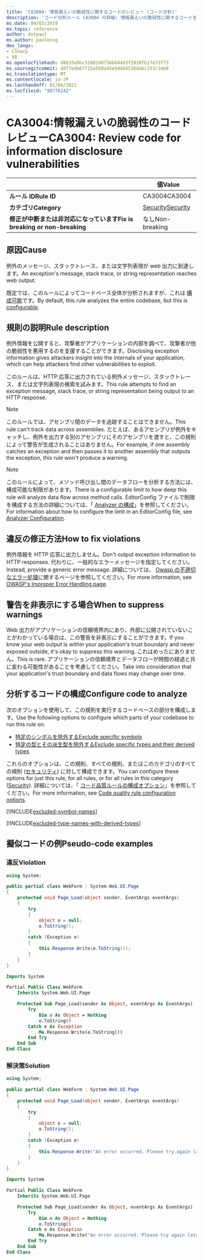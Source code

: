 ```yaml
---
title: 'CA3004: 情報漏えいの脆弱性に関するコードのレビュー (コード分析)'
description: 'コード分析ルール CA3004 の詳細: 情報漏えいの脆弱性に関するコードを確認する'
ms.date: 04/03/2019
ms.topic: reference
author: dotpaul
ms.author: paulming
dev_langs:
- CSharp
- VB
ms.openlocfilehash: d8835e8bc3180100756b64493f2920f617d33f73
ms.sourcegitcommit: ddf7edb67715a5b9a45e3dd44536dabc153c1de0
ms.translationtype: MT
ms.contentlocale: ja-JP
ms.lasthandoff: 02/06/2021
ms.locfileid: "99776242"
---
```

# <a name="ca3004-review-code-for-information-disclosure-vulnerabilities"></a><span data-ttu-id="c9230-103">CA3004:情報漏えいの脆弱性のコード レビュー</span><span class="sxs-lookup"><span data-stu-id="c9230-103">CA3004: Review code for information disclosure vulnerabilities</span></span>

| | <span data-ttu-id="c9230-104">値</span><span class="sxs-lookup"><span data-stu-id="c9230-104">Value</span></span> |
|-|-|
| <span data-ttu-id="c9230-105">**ルール ID**</span><span class="sxs-lookup"><span data-stu-id="c9230-105">**Rule ID**</span></span> |<span data-ttu-id="c9230-106">CA3004</span><span class="sxs-lookup"><span data-stu-id="c9230-106">CA3004</span></span>|
| <span data-ttu-id="c9230-107">**カテゴリ**</span><span class="sxs-lookup"><span data-stu-id="c9230-107">**Category**</span></span> |[<span data-ttu-id="c9230-108">Security</span><span class="sxs-lookup"><span data-stu-id="c9230-108">Security</span></span>](security-warnings.md)|
| <span data-ttu-id="c9230-109">**修正が中断または非対応になっています**</span><span class="sxs-lookup"><span data-stu-id="c9230-109">**Fix is breaking or non-breaking**</span></span> |<span data-ttu-id="c9230-110">なし</span><span class="sxs-lookup"><span data-stu-id="c9230-110">Non-breaking</span></span>|

## <a name="cause"></a><span data-ttu-id="c9230-111">原因</span><span class="sxs-lookup"><span data-stu-id="c9230-111">Cause</span></span>

<span data-ttu-id="c9230-112">例外のメッセージ、スタックトレース、または文字列表現が web 出力に到達します。</span><span class="sxs-lookup"><span data-stu-id="c9230-112">An exception's message, stack trace, or string representation reaches web output.</span></span>

<span data-ttu-id="c9230-113">既定では、このルールによってコードベース全体が分析されますが、これは [構成可能](#configure-code-to-analyze)です。</span><span class="sxs-lookup"><span data-stu-id="c9230-113">By default, this rule analyzes the entire codebase, but this is [configurable](#configure-code-to-analyze).</span></span>

## <a name="rule-description"></a><span data-ttu-id="c9230-114">規則の説明</span><span class="sxs-lookup"><span data-stu-id="c9230-114">Rule description</span></span>

<span data-ttu-id="c9230-115">例外情報を公開すると、攻撃者がアプリケーションの内部を調べて、攻撃者が他の脆弱性を悪用するのを支援することができます。</span><span class="sxs-lookup"><span data-stu-id="c9230-115">Disclosing exception information gives attackers insight into the internals of your application, which can help attackers find other vulnerabilities to exploit.</span></span>

<span data-ttu-id="c9230-116">このルールは、HTTP 応答に出力されている例外メッセージ、スタックトレース、または文字列表現の検索を試みます。</span><span class="sxs-lookup"><span data-stu-id="c9230-116">This rule attempts to find an exception message, stack trace, or string representation being output to an HTTP response.</span></span>

> [!NOTE]
> <span data-ttu-id="c9230-117">このルールでは、アセンブリ間のデータを追跡することはできません。</span><span class="sxs-lookup"><span data-stu-id="c9230-117">This rule can't track data across assemblies.</span></span> <span data-ttu-id="c9230-118">たとえば、あるアセンブリが例外をキャッチし、例外を出力する別のアセンブリにそのアセンブリを渡すと、この規則によって警告が生成されることはありません。</span><span class="sxs-lookup"><span data-stu-id="c9230-118">For example, if one assembly catches an exception and then passes it to another assembly that outputs the exception, this rule won't produce a warning.</span></span>

> [!NOTE]
> <span data-ttu-id="c9230-119">このルールによって、メソッド呼び出し間のデータフローを分析する方法には、構成可能な制限があります。</span><span class="sxs-lookup"><span data-stu-id="c9230-119">There is a configurable limit to how deep this rule will analyze data flow across method calls.</span></span> <span data-ttu-id="c9230-120">EditorConfig ファイルで制限を構成する方法の詳細については、「 [Analyzer の構成](https://github.com/dotnet/roslyn-analyzers/blob/master/docs/Analyzer%20Configuration.md#dataflow-analysis)」を参照してください。</span><span class="sxs-lookup"><span data-stu-id="c9230-120">For information about how to configure the limit in an EditorConfig file, see [Analyzer Configuration](https://github.com/dotnet/roslyn-analyzers/blob/master/docs/Analyzer%20Configuration.md#dataflow-analysis).</span></span>

## <a name="how-to-fix-violations"></a><span data-ttu-id="c9230-121">違反の修正方法</span><span class="sxs-lookup"><span data-stu-id="c9230-121">How to fix violations</span></span>

<span data-ttu-id="c9230-122">例外情報を HTTP 応答に出力しません。</span><span class="sxs-lookup"><span data-stu-id="c9230-122">Don't output exception information to HTTP responses.</span></span> <span data-ttu-id="c9230-123">代わりに、一般的なエラーメッセージを指定してください。</span><span class="sxs-lookup"><span data-stu-id="c9230-123">Instead, provide a generic error message.</span></span> <span data-ttu-id="c9230-124">詳細については、 [Owasp の不適切なエラー処理](https://owasp.org/www-community/Improper_Error_Handling)に関するページを参照してください。</span><span class="sxs-lookup"><span data-stu-id="c9230-124">For more information, see [OWASP's Improper Error Handling page](https://owasp.org/www-community/Improper_Error_Handling).</span></span>

## <a name="when-to-suppress-warnings"></a><span data-ttu-id="c9230-125">警告を非表示にする場合</span><span class="sxs-lookup"><span data-stu-id="c9230-125">When to suppress warnings</span></span>

<span data-ttu-id="c9230-126">Web 出力がアプリケーションの信頼境界内にあり、外部に公開されていないことがわかっている場合は、この警告を非表示にすることができます。</span><span class="sxs-lookup"><span data-stu-id="c9230-126">If you know your web output is within your application's trust boundary and never exposed outside, it's okay to suppress this warning.</span></span> <span data-ttu-id="c9230-127">これはめったにありません。</span><span class="sxs-lookup"><span data-stu-id="c9230-127">This is rare.</span></span> <span data-ttu-id="c9230-128">アプリケーションの信頼境界とデータフローが時間の経過と共に変わる可能性があることを考慮してください。</span><span class="sxs-lookup"><span data-stu-id="c9230-128">Take into consideration that your application's trust boundary and data flows may change over time.</span></span>

## <a name="configure-code-to-analyze"></a><span data-ttu-id="c9230-129">分析するコードの構成</span><span class="sxs-lookup"><span data-stu-id="c9230-129">Configure code to analyze</span></span>

<span data-ttu-id="c9230-130">次のオプションを使用して、この規則を実行するコードベースの部分を構成します。</span><span class="sxs-lookup"><span data-stu-id="c9230-130">Use the following options to configure which parts of your codebase to run this rule on.</span></span>

- [<span data-ttu-id="c9230-131">特定のシンボルを除外する</span><span class="sxs-lookup"><span data-stu-id="c9230-131">Exclude specific symbols</span></span>](#exclude-specific-symbols)
- [<span data-ttu-id="c9230-132">特定の型とその派生型を除外する</span><span class="sxs-lookup"><span data-stu-id="c9230-132">Exclude specific types and their derived types</span></span>](#exclude-specific-types-and-their-derived-types)

<span data-ttu-id="c9230-133">これらのオプションは、この規則、すべての規則、またはこのカテゴリのすべての規則 ([セキュリティ](security-warnings.md)) に対して構成できます。</span><span class="sxs-lookup"><span data-stu-id="c9230-133">You can configure these options for just this rule, for all rules, or for all rules in this category ([Security](security-warnings.md)).</span></span> <span data-ttu-id="c9230-134">詳細については、「 [コード品質ルールの構成オプション](../code-quality-rule-options.md)」を参照してください。</span><span class="sxs-lookup"><span data-stu-id="c9230-134">For more information, see [Code quality rule configuration options](../code-quality-rule-options.md).</span></span>

[!INCLUDE[excluded-symbol-names](~/includes/code-analysis/excluded-symbol-names.md)]

[!INCLUDE[excluded-type-names-with-derived-types](~/includes/code-analysis/excluded-type-names-with-derived-types.md)]

## <a name="pseudo-code-examples"></a><span data-ttu-id="c9230-135">擬似コードの例</span><span class="sxs-lookup"><span data-stu-id="c9230-135">Pseudo-code examples</span></span>

### <a name="violation"></a><span data-ttu-id="c9230-136">違反</span><span class="sxs-lookup"><span data-stu-id="c9230-136">Violation</span></span>

```csharp
using System;

public partial class WebForm : System.Web.UI.Page
{
    protected void Page_Load(object sender, EventArgs eventArgs)
    {
        try
        {
            object o = null;
            o.ToString();
        }
        catch (Exception e)
        {
            this.Response.Write(e.ToString());
        }
    }
}
```

```vb
Imports System

Partial Public Class WebForm
    Inherits System.Web.UI.Page

    Protected Sub Page_Load(sender As Object, eventArgs As EventArgs)
        Try
            Dim o As Object = Nothing
            o.ToString()
        Catch e As Exception
            Me.Response.Write(e.ToString())
        End Try
    End Sub
End Class
```

### <a name="solution"></a><span data-ttu-id="c9230-137">解決策</span><span class="sxs-lookup"><span data-stu-id="c9230-137">Solution</span></span>

```csharp
using System;

public partial class WebForm : System.Web.UI.Page
{
    protected void Page_Load(object sender, EventArgs eventArgs)
    {
        try
        {
            object o = null;
            o.ToString();
        }
        catch (Exception e)
        {
            this.Response.Write("An error occurred. Please try again later.");
        }
    }
}
```

```vb
Imports System

Partial Public Class WebForm
    Inherits System.Web.UI.Page

    Protected Sub Page_Load(sender As Object, eventArgs As EventArgs)
        Try
            Dim o As Object = Nothing
            o.ToString()
        Catch e As Exception
            Me.Response.Write("An error occurred. Please try again later.")
        End Try
    End Sub
End Class
```
